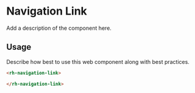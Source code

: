 # Navigation Link
Add a description of the component here.

## Usage
Describe how best to use this web component along with best practices.

```html
<rh-navigation-link>

</rh-navigation-link>
```
